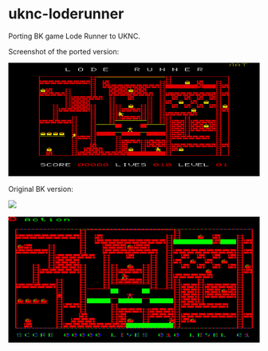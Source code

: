 # uknc-loderunner
Porting BK game Lode Runner to UKNC.

Screenshot of the ported version:

![](screenshot/current-level.png)

Original BK version:

![](original/screen-menubw.png)

![](original/screen-level.png)

